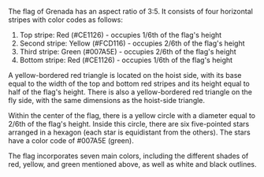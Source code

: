 The flag of Grenada has an aspect ratio of 3:5. It consists of four horizontal stripes with color codes as follows:

1. Top stripe: Red (#CE1126) - occupies 1/6th of the flag's height
2. Second stripe: Yellow (#FCD116) - occupies 2/6th of the flag's height
3. Third stripe: Green (#007A5E) - occupies 2/6th of the flag's height
4. Bottom stripe: Red (#CE1126) - occupies 1/6th of the flag's height

A yellow-bordered red triangle is located on the hoist side, with its base equal to the width of the top and bottom red stripes and its height equal to half of the flag's height. There is also a yellow-bordered red triangle on the fly side, with the same dimensions as the hoist-side triangle.

Within the center of the flag, there is a yellow circle with a diameter equal to 2/6th of the flag's height. Inside this circle, there are six five-pointed stars arranged in a hexagon (each star is equidistant from the others). The stars have a color code of #007A5E (green).

The flag incorporates seven main colors, including the different shades of red, yellow, and green mentioned above, as well as white and black outlines.
